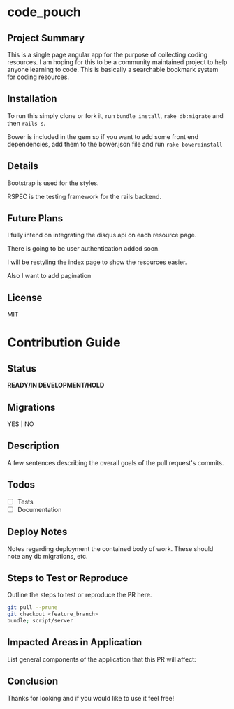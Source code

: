 # code_pouch

## Project Summary

This is a single page angular app for the purpose of collecting coding resources. I am hoping for this to be a community maintained project to help anyone learning to code. This is basically a searchable bookmark system for coding resources.

## Installation

To run this simply clone or fork it, run `bundle install`, `rake db:migrate` and then `rails s`.

Bower is included in the gem so if you want to add some front end dependencies, add them to the bower.json file and run `rake bower:install`

## Details

Bootstrap is used for the styles.

RSPEC is the testing framework for the rails backend.

## Future Plans

I fully intend on integrating the disqus api on each resource page.

There is going to be user authentication added soon.

I will be restyling the index page to show the resources easier.

Also I want to add pagination

## License

MIT

# Contribution Guide

## Status
**READY/IN DEVELOPMENT/HOLD**

## Migrations
YES | NO

## Description
A few sentences describing the overall goals of the pull request's commits.

## Todos
- [ ] Tests
- [ ] Documentation

## Deploy Notes
Notes regarding deployment the contained body of work.  These should note any
db migrations, etc.

## Steps to Test or Reproduce
Outline the steps to test or reproduce the PR here.

```sh
git pull --prune
git checkout <feature_branch>
bundle; script/server
```

## Impacted Areas in Application
List general components of the application that this PR will affect:

## Conclusion

Thanks for looking and if you would like to use it feel free!
